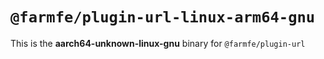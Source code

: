 # `@farmfe/plugin-url-linux-arm64-gnu`

This is the **aarch64-unknown-linux-gnu** binary for `@farmfe/plugin-url`
